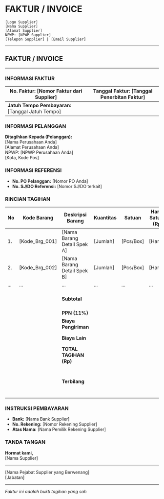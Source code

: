 # FAKTUR / INVOICE

```
[Logo Supplier]
[Nama Supplier]
[Alamat Supplier]
NPWP: [NPWP Supplier]
[Telepon Supplier] | [Email Supplier]
```

---

## **FAKTUR / INVOICE**

---

### **INFORMASI FAKTUR**
| **No. Faktur:** [Nomor Faktur dari Supplier] | **Tanggal Faktur:** [Tanggal Penerbitan Faktur] |
|---------------------------------------------|-----------------------------------------------|
| **Jatuh Tempo Pembayaran:** [Tanggal Jatuh Tempo] | |

### **INFORMASI PELANGGAN**
**Ditagihkan Kepada (Pelanggan):**  
[Nama Perusahaan Anda]  
[Alamat Perusahaan Anda]  
NPWP: [NPWP Perusahaan Anda]  
[Kota, Kode Pos]  

### **INFORMASI REFERENSI**
- **No. PO Pelanggan:** [Nomor PO Anda]  
- **No. SJ/DO Referensi:** [Nomor SJ/DO terkait]

### **RINCIAN TAGIHAN**
| No | Kode Barang | Deskripsi Barang | Kuantitas | Satuan | Harga Satuan (Rp) | Total Harga (Rp) |
|----|-------------|------------------|-----------|--------|-------------------|------------------|
| 1. | [Kode_Brg_001] | [Nama Barang Detail Spek A] | [Jumlah] | [Pcs/Box] | [Harga] | [Jumlah * Harga] |
| 2. | [Kode_Brg_002] | [Nama Barang Detail Spek B] | [Jumlah] | [Pcs/Box] | [Harga] | [Jumlah * Harga] |
| ... | ... | ... | ... | ... | ... | ... |
| | | **Subtotal** | | | | **[Total Semua Item]** |
| | | **PPN (11%)** | | | | **[Pajak]** |
| | | **Biaya Pengiriman** | | | | **[Jika Ada]** |
| | | **Biaya Lain** | | | | **[Jika Ada]** |
| | | **TOTAL TAGIHAN (Rp)** | | | | **[Grand Total]** |
| | | **Terbilang** | | | | **[Tuliskan Grand Total dalam Huruf]** |

### **INSTRUKSI PEMBAYARAN**
- **Bank:** [Nama Bank Supplier]  
- **No. Rekening:** [Nomor Rekening Supplier]  
- **Atas Nama:** [Nama Pemilik Rekening Supplier]

### **TANDA TANGAN**
**Hormat kami,**  
[Nama Supplier]  
  
  
_________________________  
[Nama Pejabat Supplier yang Berwenang]  
[Jabatan]

---
*Faktur ini adalah bukti tagihan yang sah*
